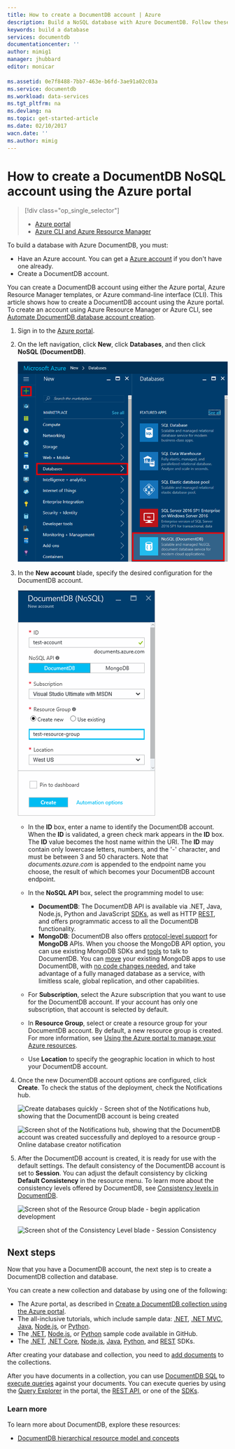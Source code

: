 ```yaml
---
title: How to create a DocumentDB account | Azure
description: Build a NoSQL database with Azure DocumentDB. Follow these instructions to create a DocumentDB account and start building your blazing fast, global-scale NoSQL database.
keywords: build a database
services: documentdb
documentationcenter: ''
author: mimig1
manager: jhubbard
editor: monicar

ms.assetid: 0e7f8488-7bb7-463e-b6fd-3ae91a02c03a
ms.service: documentdb
ms.workload: data-services
ms.tgt_pltfrm: na
ms.devlang: na
ms.topic: get-started-article
ms.date: 02/10/2017
wacn.date: ''
ms.author: mimig
---
```


# How to create a DocumentDB NoSQL account using the Azure portal
> [!div class="op_single_selector"]
>- [Azure portal](./documentdb-create-account.md)
>- [Azure CLI and Azure Resource Manager](./documentdb-automation-resource-manager-cli.md)

To build a database with Azure DocumentDB, you must:

- Have an Azure account. You can get a [Azure account](https://www.azure.cn/pricing/1rmb-trial/) if you don't have one already.
- Create a DocumentDB account.  

You can create a DocumentDB account using either the Azure portal, Azure Resource Manager templates, or Azure command-line interface (CLI). This article shows how to create a DocumentDB account using the Azure portal. To create an account using Azure Resource Manager or Azure CLI, see [Automate DocumentDB database account creation](./documentdb-automation-resource-manager-cli.md).

1. Sign in to the [Azure portal](https://portal.azure.cn/).
2. On the left navigation, click **New**, click **Databases**, and then click **NoSQL (DocumentDB)**.

   ![Screen shot of the Azure portal, highlighting More Services, and NoSQL (DocumentDB))](./media/documentdb-create-account/create-nosql-db-databases-json-tutorial-1.png)  
3. In the **New account** blade, specify the desired configuration for the DocumentDB account.

    ![Screen shot of the New DocumentDB blade](./media/documentdb-create-account/create-nosql-db-databases-json-tutorial-2.png)

   - In the **ID** box, enter a name to identify the DocumentDB account.  When the **ID** is validated, a green check mark appears in the **ID** box. The **ID** value becomes the host name within the URI. The **ID** may contain only lowercase letters, numbers, and the '-' character, and must be between 3 and 50 characters. Note that *documents.azure.com* is appended to the endpoint name you choose, the result of which becomes your DocumentDB account endpoint.
   - In the **NoSQL API** box, select the programming model to use:

     - **DocumentDB**: The DocumentDB API is available via .NET, Java, Node.js, Python and JavaScript [SDKs](./documentdb-sdk-dotnet.md), as well as HTTP [REST](https://msdn.microsoft.com/zh-cn/library/azure/dn781481.aspx), and offers programmatic access to all the DocumentDB functionality.
     - **MongoDB**: DocumentDB also offers [protocol-level support](./documentdb-protocol-mongodb.md) for **MongoDB** APIs. When you choose the MongoDB API option, you can use existing MongoDB SDKs and [tools](./documentdb-mongodb-mongochef.md) to talk to DocumentDB. You can [move](./documentdb-import-data.md) your existing MongoDB apps to use DocumentDB, with [no code changes needed](./documentdb-connect-mongodb-account.md), and take advantage of a fully managed database as a service, with limitless scale, global replication, and other capabilities.
   - For **Subscription**, select the Azure subscription that you want to use for the DocumentDB account. If your account has only one subscription, that account is selected by default.
   - In **Resource Group**, select or create a resource group for your DocumentDB account.  By default, a new resource group is created. For more information, see [Using the Azure portal to manage your Azure resources](../azure-resource-manager/resource-group-portal.md).
   - Use **Location** to specify the geographic location in which to host your DocumentDB account.
4. Once the new DocumentDB account options are configured, click **Create**. To check the status of the deployment, check the Notifications hub.  

   ![Create databases quickly - Screen shot of the Notifications hub, showing that the DocumentDB account is being created](./media/documentdb-create-account/create-nosql-db-databases-json-tutorial-4.png)  

   ![Screen shot of the Notifications hub, showing that the DocumentDB account was created successfully and deployed to a resource group - Online database creator notification](./media/documentdb-create-account/create-nosql-db-databases-json-tutorial-5.png)
5. After the DocumentDB account is created, it is ready for use with the default settings. The default consistency of the DocumentDB account is set to **Session**.  You can adjust the default consistency by clicking **Default Consistency** in the resource menu. To learn more about the consistency levels offered by DocumentDB, see [Consistency levels in DocumentDB](./documentdb-consistency-levels.md).

   ![Screen shot of the Resource Group blade - begin application development](./media/documentdb-create-account/create-nosql-db-databases-json-tutorial-6.png)  

   ![Screen shot of the Consistency Level blade - Session Consistency](./media/documentdb-create-account/create-nosql-db-databases-json-tutorial-7.png)  

[How to: Create a DocumentDB account]: #Howto
[Next steps]: #NextSteps

## Next steps
Now that you have a DocumentDB account, the next step is to create a DocumentDB collection and database.

You can create a new collection and database by using one of the following:

- The Azure portal, as described in [Create a DocumentDB collection using the Azure portal](./documentdb-create-collection.md).
- The all-inclusive tutorials, which include sample data: [.NET](./documentdb-get-started.md), [.NET MVC](./documentdb-dotnet-application.md), [Java](./documentdb-java-application.md), [Node.js](./documentdb-nodejs-application.md), or [Python](./documentdb-python-application.md).
- The [.NET](./documentdb-dotnet-samples.md#database-examples), [Node.js](./documentdb-nodejs-samples.md#database-examples), or [Python](./documentdb-python-samples.md#database-examples) sample code available in GitHub.
- The [.NET](./documentdb-sdk-dotnet.md), [.NET Core](./documentdb-sdk-dotnet-core.md), [Node.js](./documentdb-sdk-node.md), [Java](./documentdb-sdk-java.md), [Python](./documentdb-sdk-python.md), and [REST](https://msdn.microsoft.com/zh-cn/library/azure/mt489072.aspx) SDKs.

After creating your database and collection, you need to [add documents](./documentdb-view-json-document-explorer.md) to the collections.

After you have documents in a collection, you can use [DocumentDB SQL](./documentdb-sql-query.md) to [execute queries](./documentdb-sql-query.md#executing-sql-queries) against your documents. You can execute queries by using the [Query Explorer](./documentdb-query-collections-query-explorer.md) in the portal, the [REST API](https://msdn.microsoft.com/zh-cn/library/azure/dn781481.aspx), or one of the [SDKs](./documentdb-sdk-dotnet.md).

### Learn more
To learn more about DocumentDB, explore these resources:

- [DocumentDB hierarchical resource model and concepts](./documentdb-resources.md)